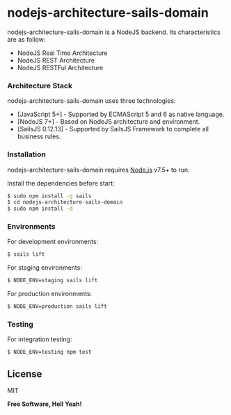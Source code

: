 # nodejs-architecture-sails-domain

nodejs-architecture-sails-domain is a NodeJS backend. Its characteristics are as follow:

  - NodeJS Real Time Architecture
  - NodeJS REST Architecture
  - NodeJS RESTFul Architecture

### Architecture Stack

nodejs-architecture-sails-domain uses three technologies:

* [JavaScript 5+] - Supported by ECMAScript 5 and 6 as native language.
* [NodeJS 7+] - Based on NodeJS architecture and environment.
* [SailsJS 0.12.13] - Supported by SailsJS Framework to complete all business rules.

### Installation

nodejs-architecture-sails-domain requires [Node.js](https://nodejs.org/) v7.5+ to run.

Install the dependencies before start:

```sh
$ sudo npm install -g sails
$ cd nodejs-architecture-sails-domain
$ sudo npm install -d
```

### Environments

For development environments:

```sh
$ sails lift
```

For staging environments:

```sh
$ NODE_ENV=staging sails lift
```

For production environments:

```sh
$ NODE_ENV=production sails lift
```

### Testing

For integration testing:

```sh
$ NODE_ENV=testing npm test
```

License
----

MIT

**Free Software, Hell Yeah!**
